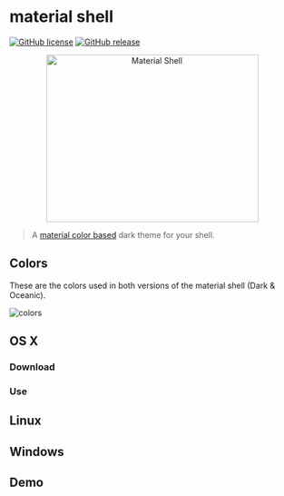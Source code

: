 # material shell

[![GitHub license](https://img.shields.io/github/license/carloscuesta/materialshell.svg?style=flat-square)](https://github.com/carloscuesta/materialshell)
[![GitHub release](https://img.shields.io/github/release/carloscuesta/materialshell.svg?style=flat-square)](https://github.com/carloscuesta/materialshell)

<p align="center">
    <img src="https://cloud.githubusercontent.com/assets/7629661/11169375/ec1a284e-8bb5-11e5-8ddf-db357fb9d514.png" width="374" height="295" alt="Material Shell">
</p>

> A [material color based](https://www.google.com/design/spec/style/color.html#color-color-palette) dark theme for your shell.  

## Colors

These are the colors used in both versions of the material shell (Dark & Oceanic).

![colors](https://cloud.githubusercontent.com/assets/7629661/11169536/e471cf48-8bba-11e5-8b08-ffa5d12dbff8.png)

## OS X

### Download

### Use

## Linux

## Windows

## Demo
